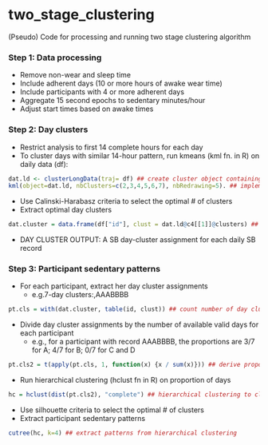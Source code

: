 # two_stage_clustering
(Pseudo) Code for processing and running two stage clustering algorithm

### Step 1: Data processing  
- Remove non-wear and sleep time  
- Include adherent days (10 or more hours of awake wear time)  
- Include participants with 4 or more adherent days  
- Aggregate 15 second epochs to sedentary minutes/hour  
- Adjust start times based on awake times   
  
### Step 2: Day clusters  
- Restrict analysis to first 14 complete hours for each day  
- To cluster days with similar 14-hour pattern, run kmeans (kml fn. in R) on daily data (df):	  

```r
dat.ld <- clusterLongData(traj= df) ## create cluster object containing daily records  
kml(object=dat.ld, nbClusters=c(2,3,4,5,6,7), nbRedrawing=5). ## implement kmeans 
```         
- Use Calinski-Harabasz criteria to select the optimal # of clusters  
- Extract optimal day clusters       
  
```r
dat.cluster = data.frame(df["id"], clust = dat.ld@c4[[1]]@clusters) ## create data set (dat.cluster) with day clusters for each participant daily record  
```        
- DAY CLUSTER OUTPUT: A SB day-cluster assignment for each daily SB record
  
### Step 3: Participant sedentary patterns  
- For each participant, extract her day cluster assignments   
    - e.g.7-day clusters:,AAABBBB  
                                
```r
pt.cls = with(dat.cluster, table(id, clust)) ## count number of day clusters per participant
```

- Divide day cluster assignments by the number of available valid days for each participant
    - e.g., for a participant with record AAABBBB, the proportions are 
                                            3/7 for A; 4/7 for B; 0/7 for C and D
```r
pt.cls2 = t(apply(pt.cls, 1, function(x) {x / sum(x)})) ## derive proportions
```

- Run hierarchical clustering (hclust fn in R) on proportion of days

```r
hc = hclust(dist(pt.cls2), "complete") ## hierarchical clustering to cluster participants
```
- Use silhouette criteria to select the optimal # of clusters
- Extract participant sedentary patterns

```r
cutree(hc, k=4) ## extract patterns from hierarchical clustering
```
